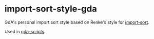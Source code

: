 # import-sort-style-gda

GdA's personal import sort style based on
Renke's style for [import-sort](https://github.com/renke/import-sort).

Used in [gda-scripts](https://github.com/gillesdandrea/gda-scripts).
